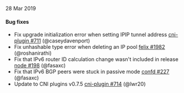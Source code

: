 28 Mar 2019

#### Bug fixes

 - Fix upgrade initialization error when setting IPIP tunnel address [cni-plugin #711](https://github.com/projectcalico/cni-plugin/pull/711) (@caseydavenport)
 - Fix unhashable type error when deleting an IP pool [felix #1982](https://github.com/projectcalico/felix/pull/1982) (@roshanirathi)
 - Fix that IPv6 router ID calculation change wasn't included in release [node #198](https://github.com/projectcalico/node/pull/198) (@fasaxc)
 - Fix that IPv6 BGP peers were stuck in passive mode [confd #227](https://github.com/projectcalico/confd/pull/227) (@fasaxc)
 - Update to CNI plugins v0.7.5 [cni-plugin #714](https://github.com/projectcalico/cni-plugin/pull/714) (@lwr20)

